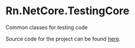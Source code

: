 # Rn.NetCore.TestingCore
Common classes for testing code

Source code for the project can be found [here](https://github.com/rniemand/Rn.NetCore.TestingCore).

<!--(Rn.BuildScriptHelper){
	"version": "1.0.107",
	"replace": true
}(END)-->